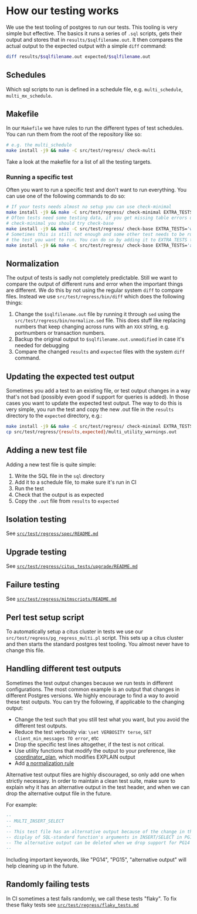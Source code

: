 # How our testing works

We use the test tooling of postgres to run our tests. This tooling is very
simple but effective. The basics it runs a series of `.sql` scripts, gets
their output and stores that in `results/$sqlfilename.out`. It then compares the
actual output to the expected output with a simple `diff` command:

```bash
diff results/$sqlfilename.out expected/$sqlfilename.out
```

## Schedules

Which sql scripts to run is defined in a schedule file, e.g. `multi_schedule`,
`multi_mx_schedule`.

## Makefile

In our `Makefile` we have rules to run the different types of test schedules.
You can run them from the root of the repository like so:

```bash
# e.g. the multi_schedule
make install -j9 && make -C src/test/regress/ check-multi
```

Take a look at the makefile for a list of all the testing targets.

### Running a specific test

Often you want to run a specific test and don't want to run everything. You can
use one of the following commands to do so:

```bash
# If your tests needs almost no setup you can use check-minimal
make install -j9 && make -C src/test/regress/ check-minimal EXTRA_TESTS='multi_utility_warnings'
# Often tests need some testing data, if you get missing table errors using
# check-minimal you should try check-base
make install -j9 && make -C src/test/regress/ check-base EXTRA_TESTS='with_prepare'
# Sometimes this is still not enough and some other test needs to be run before
# the test you want to run. You can do so by adding it to EXTRA_TESTS too.
make install -j9 && make -C src/test/regress/ check-base EXTRA_TESTS='add_coordinator coordinator_shouldhaveshards'
```

## Normalization

The output of tests is sadly not completely predictable. Still we want to
compare the output of different runs and error when the important things are
different. We do this by not using the regular system `diff` to compare files.
Instead we use `src/test/regress/bin/diff` which does the following things:

1. Change the `$sqlfilename.out` file by running it through `sed` using the
   `src/test/regress/bin/normalize.sed` file. This does stuff like replacing
   numbers that keep changing across runs with an `XXX` string, e.g. portnumbers
   or transaction numbers.
2. Backup the original output to `$sqlfilename.out.unmodified` in case it's
   needed for debugging
3. Compare the changed `results` and `expected` files with the system `diff`
   command.

## Updating the expected test output

Sometimes you add a test to an existing file, or test output changes in a way
that's not bad (possibly even good if support for queries is added). In those
cases you want to update the expected test output.
The way to do this is very simple, you run the test and copy the new .out file
in the `results` directory to the `expected` directory, e.g.:

```bash
make install -j9 && make -C src/test/regress/ check-minimal EXTRA_TESTS='multi_utility_warnings'
cp src/test/regress/{results,expected}/multi_utility_warnings.out
```

## Adding a new test file

Adding a new test file is quite simple:

1. Write the SQL file in the `sql` directory
2. Add it to a schedule file, to make sure it's run in CI
3. Run the test
4. Check that the output is as expected
5. Copy the `.out` file from `results` to `expected`

## Isolation testing

See [`src/test/regress/spec/README.md`](https://github.com/citusdata/citus/blob/master/src/test/regress/spec/README.md)

## Upgrade testing

See [`src/test/regress/citus_tests/upgrade/README.md`](https://github.com/citusdata/citus/blob/master/src/test/regress/citus_tests/upgrade/README.md)

## Failure testing

See [`src/test/regress/mitmscripts/README.md`](https://github.com/citusdata/citus/blob/master/src/test/regress/mitmscripts/README.md)

## Perl test setup script

To automatically setup a citus cluster in tests we use our
`src/test/regress/pg_regress_multi.pl` script. This sets up a citus cluster and
then starts the standard postgres test tooling. You almost never have to change
this file.

## Handling different test outputs

Sometimes the test output changes because we run tests in different configurations.
The most common example is an output that changes in different Postgres versions.
We highly encourage to find a way to avoid these test outputs.
You can try the following, if applicable to the changing output:
- Change the test such that you still test what you want, but you avoid the different test outputs.
- Reduce the test verbosity via: `\set VERBOSITY terse`, `SET client_min_messages TO error`, etc
- Drop the specific test lines altogether, if the test is not critical.
- Use utility functions that modify the output to your preference,
like [coordinator_plan](https://github.com/citusdata/citus/blob/main/src/test/regress/sql/multi_test_helpers.sql#L23),
which modifies EXPLAIN output
- Add [a normalization rule](https://github.com/citusdata/citus/blob/main/ci/README.md#normalize_expectedsh)

Alternative test output files are highly discouraged, so only add one when strictly necessary.
In order to maintain a clean test suite, make sure to explain why it has an alternative
output in the test header, and when we can drop the alternative output file in the future.

For example:

```sql
--
-- MULTI_INSERT_SELECT
--
-- This test file has an alternative output because of the change in the
-- display of SQL-standard function's arguments in INSERT/SELECT in PG15.
-- The alternative output can be deleted when we drop support for PG14
--
```
Including important keywords, like "PG14", "PG15", "alternative output" will
help cleaning up in the future.

## Randomly failing tests

In CI sometimes a test fails randomly, we call these tests "flaky". To fix these
flaky tests see [`src/test/regress/flaky_tests.md`](https://github.com/citusdata/citus/blob/master/src/test/regress/mitmscripts/README.md)
